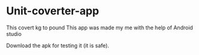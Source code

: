 # Unit-coverter-app
This covert kg to pound
This app was made my me with the help of Android studio

Download the apk for testing it (it is safe).
